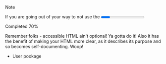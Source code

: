 Note

If you are going out of your way to not use the <progress> element because you want to customise it like this, then you absolutely need to re-introduce the accessibility that you've removed through using a <div>

<div
    role="progressbar"
    aria-valuemin="0"
    aria-valuemax="100"
    aria-valuenow="70"
    aria-valuetext="Completed 70%."
>
    Completed 70%
</div>

Remember folks - accessible HTML ain't optional! Ya gotta do it! Also it has the benefit of making your HTML more clear, as it describes its purpose and so becomes self-documenting. Woop!
- User pookage
